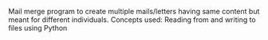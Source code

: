 Mail merge program to create multiple mails/letters having same content but meant for different individuals. Concepts used: Reading from and writing to files using Python
